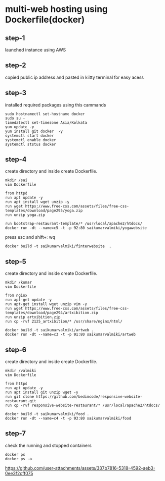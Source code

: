 # multi-web hosting using Dockerfile(docker)
<h2>step-1</h2> 
launched instance using AWS
<h2>step-2</h2>
copied public ip address and pasted in kiitty terminal for easy acess
<h2>step-3</h2>
installed required packages using this cammands

```
sudo hostnamectl set-hostname docker
sudo su -
timedatectl set-timezone Asia/Kolkata
yum update -y
yum install git docker  -y
systemctl start docker
systemctl enable docker
systemctl ststus docker
```
<h2>step-4</h2>
create directory and  inside create Dockerfile.

```
mkdir /sai
vim Dockerfile
```
```
from httpd
run apt update -y
run apt install wget unzip -y
run wget https://www.free-css.com/assets/files/free-css-templates/download/page295/yoga.zip
run unzip yoga.zip                                                                          
```
```
run bootstrap-restaurant-template/* /usr/local/apache2/htdocs/
docker run -dt --name=c5 -t -p 92:80 saikumarvalmiki/yogawebsite
```
press esc and shift+: wq
```
docker build -t saikumarvalmiki/finterwebsite  .
```
<h2>step-5</h2>
create directory and  inside create Dockerfile.

```
mkdir /kumar
vim Dockerfile
```
```
from nginx
run apt-get update -y
run apt-get install wget unzip vim -y
run wget https://www.free-css.com/assets/files/free-css-templates/download/page294/artxibition.zip
run unzip artxibition.zip
run cp -rvf 2125_artxibition/* /usr/share/nginx/html/
```
```
docker build -t saikumarvalmiki/artweb .
docker run -dt --name=c3 -t -p 91:80 saikumarvalmiki/artweb
```
<h2>step-6</h2>
create directory and  inside create Dockerfile.

```
mkdir /valmiki
vim Dockerfile
```
```
from httpd
run apt update -y
run apt install git unzip wget -y
run git clone https://github.com/bedimcode/responsive-website-restaurant.git
run cp -rvf responsive-website-restaurant/* /usr/local/apache2/htdocs/
```
```
docker build -t saikumarvalmiki/food .
docker run -dt --name=c4 -t -p 93:80 saikumarvalmiki/food
```
<h2>step-7</h2>
check the running and stopped containers

```
docker ps
docker ps -a
```



https://github.com/user-attachments/assets/337b7816-5318-4592-aeb3-0ee3f2cff075



